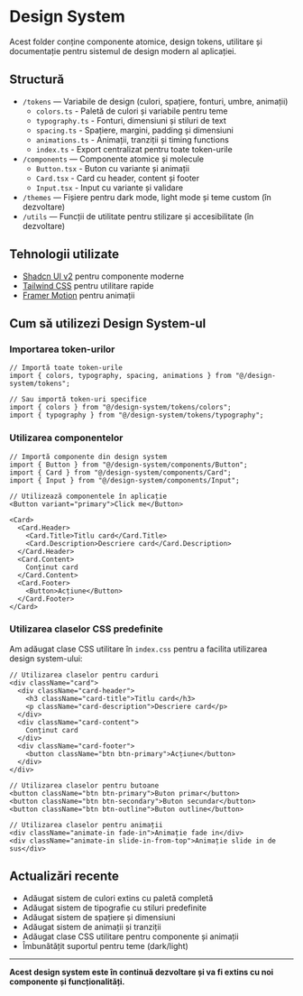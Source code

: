 # Design System

Acest folder conține componente atomice, design tokens, utilitare și documentație pentru sistemul de design modern al aplicației.

## Structură
- `/tokens` — Variabile de design (culori, spațiere, fonturi, umbre, animații)
  - `colors.ts` - Paletă de culori și variabile pentru teme
  - `typography.ts` - Fonturi, dimensiuni și stiluri de text
  - `spacing.ts` - Spațiere, margini, padding și dimensiuni
  - `animations.ts` - Animații, tranziții și timing functions
  - `index.ts` - Export centralizat pentru toate token-urile
- `/components` — Componente atomice și molecule
  - `Button.tsx` - Buton cu variante și animații
  - `Card.tsx` - Card cu header, content și footer
  - `Input.tsx` - Input cu variante și validare
- `/themes` — Fișiere pentru dark mode, light mode și teme custom (în dezvoltare)
- `/utils` — Funcții de utilitate pentru stilizare și accesibilitate (în dezvoltare)

## Tehnologii utilizate
- [Shadcn UI v2](https://ui.shadcn.com/) pentru componente moderne
- [Tailwind CSS](https://tailwindcss.com/) pentru utilitare rapide
- [Framer Motion](https://www.framer.com/motion/) pentru animații

## Cum să utilizezi Design System-ul

### Importarea token-urilor
```tsx
// Importă toate token-urile
import { colors, typography, spacing, animations } from "@/design-system/tokens";

// Sau importă token-uri specifice
import { colors } from "@/design-system/tokens/colors";
import { typography } from "@/design-system/tokens/typography";
```

### Utilizarea componentelor
```tsx
// Importă componente din design system
import { Button } from "@/design-system/components/Button";
import { Card } from "@/design-system/components/Card";
import { Input } from "@/design-system/components/Input";

// Utilizează componentele în aplicație
<Button variant="primary">Click me</Button>

<Card>
  <Card.Header>
    <Card.Title>Titlu card</Card.Title>
    <Card.Description>Descriere card</Card.Description>
  </Card.Header>
  <Card.Content>
    Conținut card
  </Card.Content>
  <Card.Footer>
    <Button>Acțiune</Button>
  </Card.Footer>
</Card>
```

### Utilizarea claselor CSS predefinite
Am adăugat clase CSS utilitare în `index.css` pentru a facilita utilizarea design system-ului:

```tsx
// Utilizarea claselor pentru carduri
<div className="card">
  <div className="card-header">
    <h3 className="card-title">Titlu card</h3>
    <p className="card-description">Descriere card</p>
  </div>
  <div className="card-content">
    Conținut card
  </div>
  <div className="card-footer">
    <button className="btn btn-primary">Acțiune</button>
  </div>
</div>

// Utilizarea claselor pentru butoane
<button className="btn btn-primary">Buton primar</button>
<button className="btn btn-secondary">Buton secundar</button>
<button className="btn btn-outline">Buton outline</button>

// Utilizarea claselor pentru animații
<div className="animate-in fade-in">Animație fade in</div>
<div className="animate-in slide-in-from-top">Animație slide in de sus</div>
```

## Actualizări recente
- Adăugat sistem de culori extins cu paletă completă
- Adăugat sistem de tipografie cu stiluri predefinite
- Adăugat sistem de spațiere și dimensiuni
- Adăugat sistem de animații și tranziții
- Adăugat clase CSS utilitare pentru componente și animații
- Îmbunătățit suportul pentru teme (dark/light)

---

**Acest design system este în continuă dezvoltare și va fi extins cu noi componente și funcționalități.**

